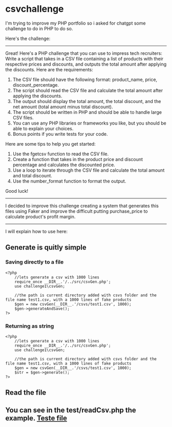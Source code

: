 # csvchallenge

I'm trying to improve my PHP portfolio so i asked for chatgpt some challenge to do in PHP to do so.

Here's the challenge:

---------------------------------------------------------------------------------------------------------------------------------------------------------------------------------------------------------

Great! Here's a PHP challenge that you can use to impress tech recruiters:
Write a script that takes in a CSV file containing a list of products with their respective prices and discounts, and outputs the total amount after applying the discounts.
Here are the requirements:

1. The CSV file should have the following format: product_name, price, discount_percentage.
2. The script should read the CSV file and calculate the total amount after applying the discounts.
3. The output should display the total amount, the total discount, and the net amount (total amount minus total discount).
4. The script should be written in PHP and should be able to handle large CSV files.
5. You can use any PHP libraries or frameworks you like, but you should be able to explain your choices.
6. Bonus points if you write tests for your code.

Here are some tips to help you get started:

1. Use the fgetcsv function to read the CSV file.
2. Create a function that takes in the product price and discount percentage and calculates the discounted price.
3. Use a loop to iterate through the CSV file and calculate the total amount and total discount.
4. Use the number_format function to format the output.

Good luck!

---------------------------------------------------------------------------------------------------------------------------------------------------------------------------------------------------------

I decided to improve this challenge creating a system that generates this files using Faker and improve the difficult putting purchase_price to calculate product's profit margin.

---------------------------------------------------------------------------------------------------------------------------------------------------------------------------------------------------------

I will explain how to use here:

## Generate is quitly simple
### Saving directly to a file
```
<?php
    //lets generate a csv with 1000 lines
    require_once __DIR__.'/../src/csvGen.php';
    use challenge1\csvGen;
    
    //the path is current directory added with csvs folder and the file name test1.csv, with a 1000 lines of fake products
    $gen = new csvGen(__DIR__.'/csvs/test1.csv', 1000);
    $gen->generateAndSave();
?>
```

### Returning as string
```
<?php
    //lets generate a csv with 1000 lines
    require_once __DIR__.'/../src/csvGen.php';
    use challenge1\csvGen;
    
    //the path is current directory added with csvs folder and the file name test1.csv, with a 1000 lines of fake products
    $gen = new csvGen(__DIR__.'/csvs/test1.csv', 1000);
    $str = $gen->generate();
?>
```

## Read the file
You can see in the test/readCsv.php the example.
[Teste file](https://github.com/andmarruda/csvchallenge/blob/main/test/readCsv.php)
---------------------------------------------------------------------------------------------------------------------------------------------------------------------------------------------------------
